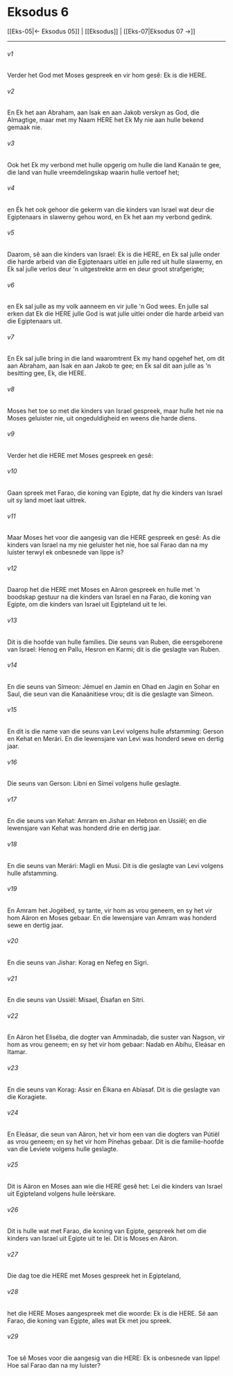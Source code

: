 # Eksodus 6

[[Eks-05|← Eksodus 05]] | [[Eksodus]] | [[Eks-07|Eksodus 07 →]]
***

###### v1
Verder het God met Moses gespreek en vir hom gesê: Ek is die HERE. 
###### v2
En Ek het aan Abraham, aan Isak en aan Jakob verskyn as God, die Almagtige, maar met my Naam HERE het Ek My nie aan hulle bekend gemaak nie. 
###### v3
Ook het Ek my verbond met hulle opgerig om hulle die land Kanaän te gee, die land van hulle vreemdelingskap waarin hulle vertoef het; 
###### v4
en Ék het ook gehoor die gekerm van die kinders van Israel wat deur die Egiptenaars in slawerny gehou word, en Ek het aan my verbond gedink. 
###### v5
Daarom, sê aan die kinders van Israel: Ek is die HERE, en Ek sal julle onder die harde arbeid van die Egiptenaars uitlei en julle red uit hulle slawerny, en Ek sal julle verlos deur 'n uitgestrekte arm en deur groot strafgerigte; 
###### v6
en Ek sal julle as my volk aanneem en vir julle 'n God wees. En julle sal erken dat Ek die HERE julle God is wat julle uitlei onder die harde arbeid van die Egiptenaars uit. 
###### v7
En Ek sal julle bring in die land waaromtrent Ek my hand opgehef het, om dit aan Abraham, aan Isak en aan Jakob te gee; en Ek sal dit aan julle as 'n besitting gee, Ek, die HERE. 
###### v8
Moses het toe so met die kinders van Israel gespreek, maar hulle het nie na Moses geluister nie, uit ongeduldigheid en weens die harde diens. 
###### v9
Verder het die HERE met Moses gespreek en gesê: 
###### v10
Gaan spreek met Farao, die koning van Egipte, dat hy die kinders van Israel uit sy land moet laat uittrek. 
###### v11
Maar Moses het voor die aangesig van die HERE gespreek en gesê: As die kinders van Israel na my nie geluister het nie, hoe sal Farao dan na my luister terwyl ek onbesnede van lippe is? 
###### v12
Daarop het die HERE met Moses en Aäron gespreek en hulle met 'n boodskap gestuur na die kinders van Israel en na Farao, die koning van Egipte, om die kinders van Israel uit Egipteland uit te lei. 
###### v13
Dit is die hoofde van hulle families. Die seuns van Ruben, die eersgeborene van Israel: Henog en Pallu, Hesron en Karmi; dit is die geslagte van Ruben. 
###### v14
En die seuns van Símeon: Jémuel en Jamin en Ohad en Jagin en Sohar en Saul, die seun van die Kanaänitiese vrou; dit is die geslagte van Símeon. 
###### v15
En dit is die name van die seuns van Levi volgens hulle afstamming: Gerson en Kehat en Merári. En die lewensjare van Levi was honderd sewe en dertig jaar. 
###### v16
Die seuns van Gerson: Libni en Símeï volgens hulle geslagte. 
###### v17
En die seuns van Kehat: Amram en Jishar en Hebron en Ussiël; en die lewensjare van Kehat was honderd drie en dertig jaar. 
###### v18
En die seuns van Merári: Magli en Musi. Dit is die geslagte van Levi volgens hulle afstamming. 
###### v19
En Amram het Jogébed, sy tante, vir hom as vrou geneem, en sy het vir hom Aäron en Moses gebaar. En die lewensjare van Amram was honderd sewe en dertig jaar. 
###### v20
En die seuns van Jishar: Korag en Nefeg en Sigri. 
###### v21
En die seuns van Ussiël: Mísael, Élsafan en Sitri. 
###### v22
En Aäron het Eliséba, die dogter van Ammínadab, die suster van Nagson, vir hom as vrou geneem; en sy het vir hom gebaar: Nadab en Abíhu, Eleásar en Itamar. 
###### v23
En die seuns van Korag: Assir en Élkana en Abíasaf. Dit is die geslagte van die Koragiete. 
###### v24
En Eleásar, die seun van Aäron, het vir hom een van die dogters van Pútiël as vrou geneem; en sy het vir hom Pínehas gebaar. Dit is die familie-hoofde van die Leviete volgens hulle geslagte. 
###### v25
Dit is Aäron en Moses aan wie die HERE gesê het: Lei die kinders van Israel uit Egipteland volgens hulle leërskare. 
###### v26
Dit is hulle wat met Farao, die koning van Egipte, gespreek het om die kinders van Israel uit Egipte uit te lei. Dit is Moses en Aäron. 
###### v27
Die dag toe die HERE met Moses gespreek het in Egipteland, 
###### v28
het die HERE Moses aangespreek met die woorde: Ek is die HERE. Sê aan Farao, die koning van Egipte, alles wat Ek met jou spreek. 
###### v29
Toe sê Moses voor die aangesig van die HERE: Ek is onbesnede van lippe! Hoe sal Farao dan na my luister? 
